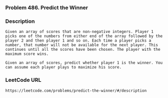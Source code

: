 ### Problem 486. Predict the Winner

### Description 
	Given an array of scores that are non-negative integers. Player 1 picks one of the numbers from either end of the array followed by the player 2 and then player 1 and so on. Each time a player picks a number, that number will not be available for the next player. This continues until all the scores have been chosen. The player with the maximum score wins.

	Given an array of scores, predict whether player 1 is the winner. You can assume each player plays to maximize his score.

### LeetCode URL 
	https://leetcode.com/problems/predict-the-winner/#/description